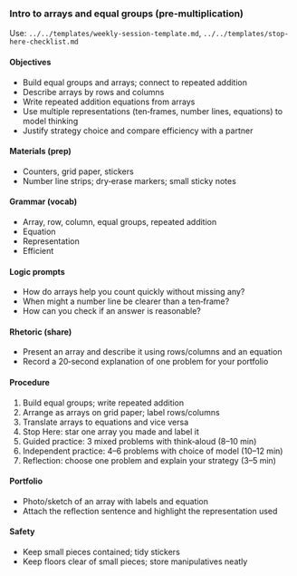 ### Intro to arrays and equal groups (pre‑multiplication)

Use: `../../templates/weekly-session-template.md`, `../../templates/stop-here-checklist.md`

#### Objectives
- Build equal groups and arrays; connect to repeated addition
- Describe arrays by rows and columns
- Write repeated addition equations from arrays
- Use multiple representations (ten‑frames, number lines, equations) to model thinking
- Justify strategy choice and compare efficiency with a partner

#### Materials (prep)
- Counters, grid paper, stickers
- Number line strips; dry‑erase markers; small sticky notes

#### Grammar (vocab)
- Array, row, column, equal groups, repeated addition
- Equation
- Representation
- Efficient

#### Logic prompts
- How do arrays help you count quickly without missing any?
- When might a number line be clearer than a ten‑frame?
- How can you check if an answer is reasonable?

#### Rhetoric (share)
- Present an array and describe it using rows/columns and an equation
- Record a 20‑second explanation of one problem for your portfolio

#### Procedure
1) Build equal groups; write repeated addition
2) Arrange as arrays on grid paper; label rows/columns
3) Translate arrays to equations and vice versa
4) Stop Here: star one array you made and label it
5) Guided practice: 3 mixed problems with think‑aloud (8–10 min)
6) Independent practice: 4–6 problems with choice of model (10–12 min)
7) Reflection: choose one problem and explain your strategy (3–5 min)

#### Portfolio
- Photo/sketch of an array with labels and equation
- Attach the reflection sentence and highlight the representation used

#### Safety
- Keep small pieces contained; tidy stickers
- Keep floors clear of small pieces; store manipulatives neatly

<!-- enriched: v1 -->
